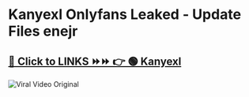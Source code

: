 
 # Kanyexl Onlyfans Leaked - Update Files enejr

## <h2><a href="https://clipsfans.com/Kanyexl&ref=git">🔗 Click to LINKS ⏩⏩ 👉 🟢 Kanyexl </a></h2>

<a href="https://clipsfans.com/Kanyexl&ref=git" rel="nofollow" data-target="animated-image.originalLink"><img src="https://i.ibb.co.com/xMMVF88/686577567.gif" alt="Viral Video Original" style="max-width: 100%; display: inline-block;" data-target="animated-image.originalImage"></a>

